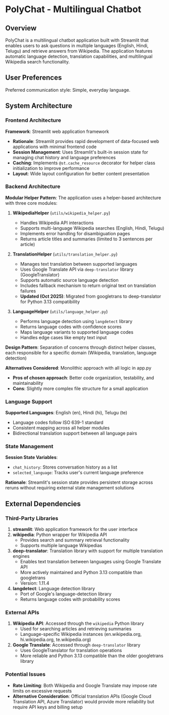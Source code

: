 # PolyChat - Multilingual Chatbot

## Overview

PolyChat is a multilingual chatbot application built with Streamlit that enables users to ask questions in multiple languages (English, Hindi, Telugu) and retrieve answers from Wikipedia. The application features automatic language detection, translation capabilities, and multilingual Wikipedia search functionality.

## User Preferences

Preferred communication style: Simple, everyday language.

## System Architecture

### Frontend Architecture
**Framework**: Streamlit web application framework
- **Rationale**: Streamlit provides rapid development of data-focused web applications with minimal frontend code
- **Session Management**: Uses Streamlit's built-in session state for managing chat history and language preferences
- **Caching**: Implements `@st.cache_resource` decorator for helper class initialization to improve performance
- **Layout**: Wide layout configuration for better content presentation

### Backend Architecture
**Modular Helper Pattern**: The application uses a helper-based architecture with three core modules:

1. **WikipediaHelper** (`utils/wikipedia_helper.py`)
   - Handles Wikipedia API interactions
   - Supports multi-language Wikipedia searches (English, Hindi, Telugu)
   - Implements error handling for disambiguation pages
   - Returns article titles and summaries (limited to 3 sentences per article)

2. **TranslationHelper** (`utils/translation_helper.py`)
   - Manages text translation between supported languages
   - Uses Google Translate API via `deep-translator` library (GoogleTranslator)
   - Supports automatic source language detection
   - Includes fallback mechanism to return original text on translation failures
   - **Updated (Oct 2025)**: Migrated from googletrans to deep-translator for Python 3.13 compatibility

3. **LanguageHelper** (`utils/language_helper.py`)
   - Performs language detection using `langdetect` library
   - Returns language codes with confidence scores
   - Maps language variants to supported language codes
   - Handles edge cases like empty text input

**Design Pattern**: Separation of concerns through distinct helper classes, each responsible for a specific domain (Wikipedia, translation, language detection)

**Alternatives Considered**: Monolithic approach with all logic in app.py
- **Pros of chosen approach**: Better code organization, testability, and maintainability
- **Cons**: Slightly more complex file structure for a small application

### Language Support
**Supported Languages**: English (en), Hindi (hi), Telugu (te)
- Language codes follow ISO 639-1 standard
- Consistent mapping across all helper modules
- Bidirectional translation support between all language pairs

### State Management
**Session State Variables**:
- `chat_history`: Stores conversation history as a list
- `selected_language`: Tracks user's current language preference

**Rationale**: Streamlit's session state provides persistent storage across reruns without requiring external state management solutions

## External Dependencies

### Third-Party Libraries
1. **streamlit**: Web application framework for the user interface
2. **wikipedia**: Python wrapper for Wikipedia API
   - Provides search and summary retrieval functionality
   - Supports multiple language Wikipedias
3. **deep-translator**: Translation library with support for multiple translation engines
   - Enables text translation between languages using Google Translate API
   - More actively maintained and Python 3.13 compatible than googletrans
   - Version: 1.11.4
4. **langdetect**: Language detection library
   - Port of Google's language-detection library
   - Returns language codes with probability scores

### External APIs
1. **Wikipedia API**: Accessed through the `wikipedia` Python library
   - Used for searching articles and retrieving summaries
   - Language-specific Wikipedia instances (en.wikipedia.org, hi.wikipedia.org, te.wikipedia.org)
2. **Google Translate**: Accessed through `deep-translator` library
   - Uses GoogleTranslator for translation operations
   - More reliable and Python 3.13 compatible than the older googletrans library

### Potential Issues
- **Rate Limiting**: Both Wikipedia and Google Translate may impose rate limits on excessive requests
- **Alternative Consideration**: Official translation APIs (Google Cloud Translation API, Azure Translator) would provide more reliability but require API keys and billing setup

